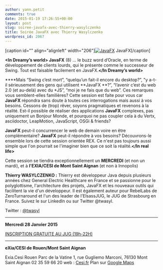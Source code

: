 ```yaml
---
author: yann.petit
comments: true
date: 2015-01-19 17:26:55+00:00
layout: post
slug: soiree-javafx-avec-thierry-wasylczenko
title: Soirée JavaFX avec Thierry Wasylczenko
wordpress_id: 2067
---
```


[caption id="" align="alignleft" width="206"][![JavaFX](http://blog.xebia.fr/wp-content/uploads/2014/09/javafx_logo-300x278.jpg)](http://www.oracle.com/technetwork/java/javafx/overview/index.html) JavaFX[/caption]




**<In Dreamy’s world> JavaFX** (8) ... le buzz word d’Oracle, en terme de développement de clients lourds, qui le présente comme le successeur de Swing. Tout est faisable facilement en JavaFX.**</In Dreamy’s world>**




**<In real life>**Mais “Swing c’est mort”, “quelqu’un fait-il encore du desktop?”, "y a-t-il sérieusement des gens qui utilisent **JavaFX **?”, “l’avenir c’est du web 2.0 (et au-delà) avec du *JS”, “moi je ne fais que du web”. Ces remarques vous semblent-elles familières? Cette session est faite pour vous car **JavaFX** répondra sans doute à toutes ces interrogations mais aussi à vos besoins.
Cessons de (trop) rêver, soyons pragmatiques et revenons à la réalité. Est-il possible de réaliser des applications **JavaFX** complexes, pas uniquement un Bonjour Monde, et pourquoi ne pas coupler cela à du Vertx, asciidoctor, LeapMotion, JavaScript, OSGi & friends?




**JavaFX** peut-il concurrencer le web de demain voire en être complémentaire? **JavaFX** peut-il répondre à vos besoins?
Découvrons-le ensemble lors de cette session orientée REX. Ce n'est pas toujours aussi simple que l'on pourrait se l'imaginer bien que ce soit la réalité.**</In real life>**

Cette session se tiendra exceptionnellement un **MERCREDI** (et non un mardi), et à **l'EXIA/CESI de Mont Saint Aignan** (et non à Innopolis)

**Thierry WASYLCZENKO :** Thierry est développeur Java depuis plusieurs années chez General Electric Healthcare en France et se passionne pour le polyglottisme, l'architecture des projets, JavaFX et les nouveaux outils qui facilitent la vie d'un développeur. Il est également auteur pour RebelLabs de ZeroTurnaround et l'un des leader de l'ElsassJUG, le JUG de Strasbourg en France. Suivez le sur LinkedIn ou sur Twitter @twasyl.

Twitter : [@twasyl](http://www.twitter.com/twasyl)





* * *




**Mercredi 28 Janvier 2015**




[INSCRIPTION GRATUITE AU JUG (19h-22H)](http://jugevents.org/jugevents/event/55233)






* * *







**eXia/CESI de Rouen/Mont Saint Aignan**





Exia.Cesi Rouen
Parc de la Vatine
1, rue Gugliemo Marconi,
76130 Mont Saint Aignan
02 35 59 66 20
web : [Cesi.fr](http://jugevents.org/jugevents/event/cesi.fr)
Plan sur [Google Maps](http://maps.google.fr/maps?oe=utf-8&rls=com.ubuntu:en-US:official&client=firefox-a&um=1&ie=UTF-8&q=eXia+CESI+Rouen&fb=1&gl=fr&hq=eXia+CESI&hnear=Rouen&cid=0,0,14303900307713815448&ei=VLLMSrNth5OMB4j5_YIH&sa=X&oi=local_result&ct=image&resnum=1)







